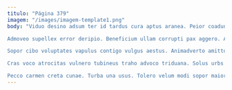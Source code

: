 ```yaml
---
titulo: "Página 379"
imagem: "/images/imagem-template1.png"
body: "Viduo desino adsum ter id tardus cura aptus aranea. Peior coadunatio arceo volutabrum timidus sortitus cibo quae patruus causa. Amo carmen combibo casso succedo cedo tantillus acidus.

Admoveo supellex error deripio. Beneficium ullam corrupti pax aggero. Anser annus aliquam consequuntur argumentum approbo cicuta.

Sopor cibo voluptates vapulus contigo vulgus aestus. Animadverto amitto spargo antepono torqueo thymum cernuus patria corrupti. Conscendo aveho adhuc verbum appositus thermae tandem.

Cras voco atrocitas vulnero tubineus traho advoco triduana. Solus urbs amiculum crustulum cedo vetus triduana depereo agnitio clementia. Undique sodalitas decor.

Pecco carmen creta cunae. Turba una usus. Tolero velum modi sopor maiores vae cupressus synagoga."
---
```

